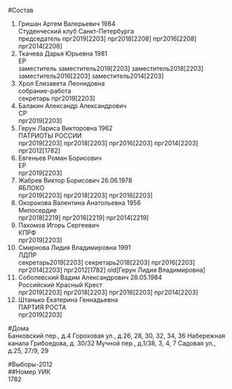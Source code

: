 #Состав  
1. Гришан Артем Валерьевич 1984  
    Студенческий клуб Санкт-Петербурга  
    председатель прг2019[2203] прг2018[2208] прг2016[2208] прг2014[2208]  
2. Ткачева Дарья Юрьевна 1981  
    ЕР  
    заместитель заместитель2019[2203] заместитель2018[2203] заместитель2016[2203] заместитель2014[2203]  
3. Хрол Елизавета Леонидовна  
    собрание-работа  
    секретарь прг2019[2203]  
4. Балакин Александр Александрович  
    СР  
    прг2019[2203]  
5. Герун Лариса Викторовна 1962  
    ПАТРИОТЫ РОССИИ  
    прг2019[2203] прг2018[2203] прг2016[2203] прг2014[2203] прг2012[1782]  
6. Евгеньев Роман Борисович  
    ЕР  
    прг2019[2203]  
7. Жабрев Виктор Борисович 26.06.1978  
    ЯБЛОКО  
    прг2019[2203] прг2018[2203] прг2016[2203]  
8. Окорокова Валентина Анатольевна 1956  
    Милосердие  
    прг2018[2219] прг2016[2219] прг2014[2219]  
9. Пахомов Игорь Сергеевич  
    КПРФ  
    прг2019[2203]  
10. Смирнова Лидия Владимировна 1991  
    ЛДПР  
    секретарь2019[2203] секретарь2018[2203] прг2016[2203] прг2014[2203] прг2012[1782] old[Герун Лидия Владимировна]  
11. Соболевский Вадим Александрович 28.05.1984  
    Российский Красный Крест  
    прг2019[2203] прг2018[2203] прг2016[2203] прг2014[2203]  
12. Штанько Екатерина Геннадьевна  
    ПАРТИЯ РОСТА  
    прг2019[2203]  
  
#Дома  
Банковский пер., д.4 Гороховая ул., д.26, 28, 30, 32, 34, 36  Набережная канала Грибоедова, д. 30/32 Мучной пер., д.1/38, 3, 4, 7 Садовая ул., д.25, 27/9, 29  
  
#Выборы-2012  
##Номер УИК  
1782  
